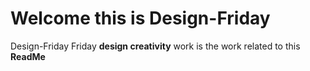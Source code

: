 # Welcome this is **Design-Friday**
Design-Friday
Friday **design creativity** work is the work related to this **ReadMe** 
